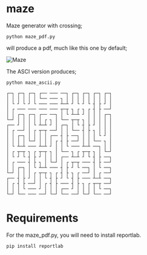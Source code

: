 maze
====

Maze generator with crossing;

    python maze_pdf.py    

will produce a pdf, much like this one by default;

![Maze](/daleobrien/maze/raw/master/maze.gif)


The ASCI version produces;

    python maze_ascii.py

    ┌─┐ ┌─┐ ┌─┐ ┌── ─── ──┐ ┌─┐ ┌─┐ ┌─┐ ┌─┐
    │ │ │ │ │ │ └── ─── ┐ │ │ │ │ │ │ │ │ │
    │ └ ┘ └ ┘ └ ─── ─── ┴─┴ ┘ └ ┘ └ ┤ ├ ┘ │
    │ ┌ ─── ─── ─── ─── ┬─┬ ┐ ┌ ┐ ┌ ┤ ├ ──┘
    │ │ ┌─┐ ┌─┐ ┌── ──┐ │ └ ┴─┴ ┘ │ │ │ ┌─┐
    └─┘ │ │ │ │ │ ┌ ┐ │ └── ┬─┬ ┐ │ │ │ │ │
    ┌── ┘ │ │ └ ┴─┴ ┘ │ ┌─┐ │ └ ┤ ├ ┘ │ │ │
    │ ┌ ──┘ │ ┌ ┬─┬ ──┘ │ │ └── ┤ ├ ┐ │ │ │
    │ │ ┌─┐ │ │ │ │ ┌── ┤ ├ ──┐ │ │ │ └ ┘ │
    │ │ │ │ └─┘ │ │ │ ┌ ┤ ├ ──┘ │ │ └── ┐ │
    │ └ ┴─┴ ─── ┴─┴ ┘ │ │ └ ─── ┴─┴ ──┐ │ │
    │ ┌ ┬─┬ ┐ ┌ ┬─┬ ┐ │ └── ┐ ┌ ┬─┬ ┐ │ └─┘
    │ └ ┘ └ ┤ ├ ┘ │ │ │ ┌── ┴─┴ ┘ └ ┤ ├ ──┐
    │ ┌ ─── ┤ ├ ┐ │ └─┘ │ ┌ ┬─┬ ─── ┤ ├ ──┘
    │ │ ┌─┐ │ └ ┴─┴ ─── ┤ ├ ┘ └ ──┐ │ └ ──┐
    └─┘ │ │ │ ┌ ┬─┬ ┐ ┌ ┤ ├ ┐ ┌ ──┘ │ ┌ ──┘
    ┌── ┤ ├ ┘ │ │ └ ┤ ├ ┘ └ ┤ ├ ─── ┴─┴ ──┐
    │ ┌ ┤ ├ ──┘ │ ┌ ┤ ├ ─── ┤ ├ ┐ ┌ ┬─┬ ──┘
    │ │ │ └ ─── ┘ │ │ │ ┌── ┘ │ │ │ │ └ ──┐
    └─┘ └── ─── ──┘ └─┘ └── ──┘ └─┘ └── ──┘

Requirements
===
For the maze_pdf.py, you will need to install reportlab.

    pip install reportlab
